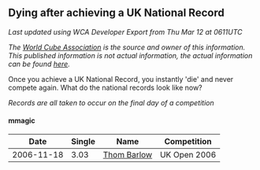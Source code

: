 ## Dying after achieving a UK National Record 

*Last updated using WCA Developer Export from Thu Mar 12 at 0611UTC*

*The [World Cube Association](https://www.worldcubeassociation.org) is the source and owner of this information. This published information is not actual information, the actual information can be found [here](https://www.worldcubeassociation.org/results).*

Once you achieve a UK National Record, you instantly 'die' and never compete again. What do the national records look like now?

*Records are all taken to occur on the final day of a competition*

#### mmagic

|Date|Single|Name|Competition|  
|--|--|--|--|  
|2006-11-18|3.03|[Thom Barlow](https://www.worldcubeassociation.org/persons/2006BARL01)|UK Open 2006|  
